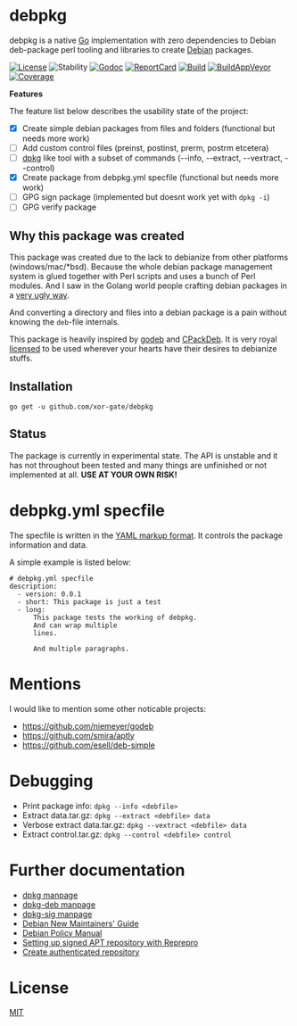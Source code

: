# debpkg

debpkg is a native [Go](https://golang.org) implementation with zero dependencies to Debian deb-package perl
 tooling and libraries to create [Debian](https://www.debian.org) packages.

[![License][License-Image]][License-Url]
![Stability][Stability-Status-Image]
[![Godoc][Godoc-Image]][Godoc-Url]
[![ReportCard][ReportCard-Image]][ReportCard-Url]
[![Build][Build-Status-Image]][Build-Status-Url]
[![BuildAppVeyor][BuildAV-Status-Image]][BuildAV-Status-Url]
[![Coverage][Coverage-Image]][Coverage-Url]

**Features**

The feature list below describes the usability state of the project:

- [X] Create simple debian packages from files and folders (functional but needs more work)
- [ ] Add custom control files (preinst, postinst, prerm, postrm etcetera)
- [ ] [dpkg](http://manpages.ubuntu.com/manpages/precise/man1/dpkg.1.html) like tool with a subset of commands (--info, --extract, --vextract, --control)
- [X] Create package from debpkg.yml specfile (functional but needs more work) 
- [ ] GPG sign package (implemented but doesnt work yet with `dpkg -i`)
- [ ] GPG verify package

## Why this package was created

This package was created due to the lack to debianize from other platforms (windows/mac/*bsd). Because
 the whole debian package management system is glued together with Perl scripts and uses a bunch of Perl
 modules. And I saw in the Golang world people crafting debian packages in a [very ugly way](https://github.com/syncthing/syncthing/blob/b8c5cf11428e42873c54847eb1968ac5ac04f7d3/build.go#L388-L444).

And converting a directory and files into a debian package is a pain without knowing the `deb`-file internals.

This package is heavily inspired by [godeb](https://github.com/niemeyer/godeb) and
 [CPackDeb](https://cmake.org/cmake/help/v3.5/module/CPackDeb.html). It is very royal [licensed](LICENSE) to
 be used wherever your hearts have their desires to debianize stuffs.

## Installation

`go get -u github.com/xor-gate/debpkg`

## Status

The package is currently in experimental state. The API is unstable and it has not throughout
 been tested and many things are unfinished or not implemented at all. **USE AT YOUR OWN RISK!**

# debpkg.yml specfile

The specfile is written in the [YAML markup format](http://yaml.org/). It controls
 the package information and data.

A simple example is listed below:

```
# debpkg.yml specfile
description:
  - version: 0.0.1
  - short: This package is just a test
  - long:
      This package tests the working of debpkg.
      And can wrap multiple
      lines.

      And multiple paragraphs.
```

# Mentions

I would like to mention some other noticable projects:

* https://github.com/niemeyer/godeb
* https://github.com/smira/aptly
* https://github.com/esell/deb-simple

# Debugging

* Print package info: `dpkg --info <debfile>`
* Extract data.tar.gz: `dpkg --extract <debfile> data`
* Verbose extract data.tar.gz: `dpkg --vextract <debfile> data`
* Extract control.tar.gz: `dpkg --control <debfile> control`

# Further documentation

* [dpkg manpage](https://manpages.debian.org/cgi-bin/man.cgi?query=dpkg)
* [dpkg-deb manpage](https://manpages.debian.org/cgi-bin/man.cgi?query=dpkg)
* [dpkg-sig manpage](https://manpages.debian.org/cgi-bin/man.cgi?query=dpkg-sig)
* [Debian New Maintainers' Guide](https://www.debian.org/doc/manuals/maint-guide/)
* [Debian Policy Manual](https://www.debian.org/doc/debian-policy/)
* [Setting up signed APT repository with Reprepro](https://wiki.debian.org/SettingUpSignedAptRepositoryWithReprepro)
* [Create authenticated repository](https://help.ubuntu.com/community/CreateAuthenticatedRepository)

# License

[MIT](LICENSE)

[License-Url]: http://opensource.org/licenses/MIT
[License-Image]: https://img.shields.io/npm/l/express.svg
[Stability-Status-Image]: http://badges.github.io/stability-badges/dist/experimental.svg
[Build-Status-Url]: http://travis-ci.org/xor-gate/debpkg
[Build-Status-Image]: https://travis-ci.org/xor-gate/debpkg.svg?branch=master
[BuildAV-Status-Url]: https://ci.appveyor.com/project/xor-gate/debpkg
[BuildAV-Status-Image]: https://ci.appveyor.com/api/projects/status/iuw1j84l33ynxs32?svg=true
[Godoc-Url]: https://godoc.org/github.com/xor-gate/debpkg
[Godoc-Image]: https://godoc.org/github.com/xor-gate/debpkg?status.svg
[ReportCard-Url]: http://goreportcard.com/report/xor-gate/debpkg
[ReportCard-Image]: https://goreportcard.com/badge/github.com/xor-gate/debpkg
[Coverage-Url]: https://coveralls.io/r/xor-gate/debpkg?branch=master
[Coverage-image]: https://img.shields.io/coveralls/xor-gate/debpkg.svg
